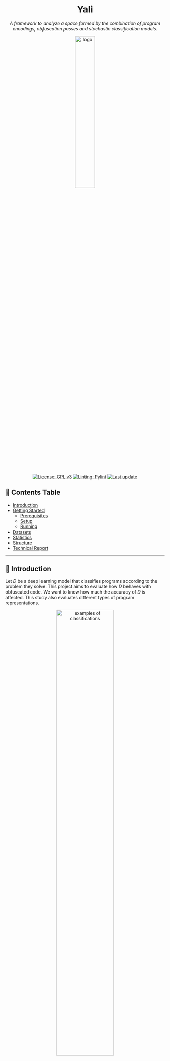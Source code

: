<div align="center">
    <h1> Yali </h1>
    <div style="font-style: italic">
        A framework to analyze a space formed by the combination of program encodings, obfuscation passes and stochastic classification models.
    </div>
</div>

<p align="center">
  <img alt="logo" src="./Docs/yali.png" width="35%" height="auto"/>
</p>

<p align="center">
  <a href="https://github.com/thais-damasio/yali/blob/main/LICENSE"><img src="https://img.shields.io/badge/license-GPL%203.0%20only-green?style=for-the-badge" alt="License: GPL v3"></a>
  <a href="https://github.com/PyCQA/pylint"><img src="https://img.shields.io/badge/linting-pylint-yellowgreen?style=for-the-badge" alt="Linting: Pylint"></a>
  <a href="https://github.com/lac-dcc/yali/commits/main">
    <img src="https://img.shields.io/github/last-commit/lac-dcc/yali/main?style=for-the-badge"
         alt="Last update">
  </a>
</p>


## :pushpin: **Contents Table**

* [Introduction](#introduction)
* [Getting Started](#getting-started)
    * [Prerequisites](#prerequisites)
    * [Setup](#setup)
    * [Running](#running)
* [Datasets](#datasets)
* [Statistics](#statistics)
* [Structure](#structure)
* [Technical Report](#technical-report)



---
<a id="introduction"></a>

## :scroll: **Introduction**

Let _D_ be a deep learning model that classifies programs according to the problem they solve. This project aims to evaluate how _D_ behaves with obfuscated code. We want to know how much the accuracy of _D_ is affected. This study also evaluates different types of program representations.

<p align="center">
<img alt="examples of classifications" src="./Docs/examples.gif" width="60%" height="auto"/>
</p>

> The top of the image above shows the histogram produced by a specific strategy for program *292*. This program belongs to class 11 of the *POJ-104 dataset*. The bottom of the image shows how each model classifies the variations of program *292*.

---
<a id="getting-started"></a>

## :checkered_flag: **Getting Started**
In this section are the steps to reproduce our experiments.


<a id="prerequisites"></a>

### **Prerequisites**
You need to install the following packages to run this project:

* [Docker](https://www.docker.com/get-started/) and [Docker Compose](https://docs.docker.com/compose/install/) to run our experiments
* [Python-3](https://www.python.org/downloads/) to plot the results in the project's Jupyter Notebook
* [Wget](https://www.gnu.org/software/wget/), [Tar](https://www.gnu.org/software/tar/) and [Sed](https://www.gnu.org/software/sed/) to run the initial scripts to configure the repository

<a id="setup"></a>

###  **Setup**

First, you should copy the `.env.example` file and rename it to `.env`.
You can now set environment variables in the `.env` file at the project's root. You can change the following variables:

<table>
    <tbody>
        <tr>
            <th>Variable</th>
            <th>Description</th>
            <th>Value</th>
        </tr>
        <tr>
            <td>REPRESENTATION</td>
            <td>Program embedding that will be used to represent a program. This variable is required.</td>
            <td>
                <ul>
                    <li>histogram</li>
                    <li>histogram_ext</li>
                    <li>ir2vec</li>
                    <li>milepost</li>
                    <li>cfg</li>
                    <li>cfg_compact</li>
                    <li>cdfg</li>
                    <li>cdfg_compact</li>
                    <li>cdfg_plus</li>
                    <li>programl</li>
                </ul>
            </td>
        </tr>
        <tr>
            <td>MODEL</td>
            <td>Selected machine learning model. This variable is required. If REPRESENTATION is equal to `cfg`, `cfg_compact`, `cdfg`, `cdfg_compact`, `cdfg_plus` or `programl`, the model must be `dgcnn` or `gcn`.</td>
            <td>
                <ul>
                    <li>"cnn" (Convolutional Neural Network by <a href="https://dl.acm.org/doi/10.5555/3015812.3016002">Lili Mou et al.</a>)</li>
                    <li>"rf" (Random Forest) </li>
                    <li>"svm" (Support Vector Machine) </li>
                    <li>"knn" (K-Nearest Neighbors) </li>
                    <li>"lr" (Logistic Regression) </li>
                    <li>"mlp" (Multilayer Perceptron) </li>
                    <li>"dgcnn" (Deep Graph CNN) </li>
                </ul>
            </td>
        </tr>
        <tr>
            <td>TRAINDATASET / TESTDATASET</td>
            <td>Dataset that will be used in the training/testing phase. TRAINDATASET is required, but <b>TESTDATASET must be empty if you want to use the same dataset in training and testing phase.</b></td>
            <td>
                <ul>
                    <li>
                        "OJClone" (POJ-104 dataset used by <a href="https://dl.acm.org/doi/10.5555/3015812.3016002">Lili Mou et al.</a>)
                    </li>
                    <li>
                        "BCF" (The OJClone dataset that was obfuscated by the <a href="https://github.com/obfuscator-llvm/obfuscator/wiki/Bogus-Control-Flow">Bogus Control Flow</a> strategy) 
                    </li>
                    <li>
                        "FLA" (The OJClone dataset that was obfuscated by the <a href="https://github.com/obfuscator-llvm/obfuscator/wiki/Control-Flow-Flattening">Control Flow Flattening</a> strategy)
                    </li>
                    <li>
                        "SUB" (The OJClone dataset was obfuscated by the <a href="https://github.com/obfuscator-llvm/obfuscator/wiki/Instructions-Substitution">Instructions Substitution</a> strategy)
                    </li>
                    <li>
                        "OLLVM" (The OJClone dataset that was obfuscated by the <a href="https://github.com/obfuscator-llvm/obfuscator/wiki/Control-Flow-Flattening">Control Flow Flattening</a>, <a href="https://github.com/obfuscator-llvm/obfuscator/wiki/Bogus-Control-Flow">Bogus Control Flow Strategy</a> and <a href="https://github.com/obfuscator-llvm/obfuscator/wiki/Instructions-Substitution">Instructions Substitution</a> strategies, respectively)
                    </li>
                    <li>
                        "MCMC" (The OJClone dataset that was obfuscated by the <a href="https://arxiv.org/pdf/2111.10793.pdf">Markov Chain Monte Carlo</a> strategy)
                    </li>
                    <li>
                        "DRLSG" (The OJClone dataset that was obfuscated by the <a href="https://arxiv.org/pdf/2111.10793.pdf">Deep Reinforcement Learning Sequence Generation</a> strategy)
                    </li>
                    <li>
                        "RS" (The OJClone dataset that was obfuscated by the <a href="https://arxiv.org/pdf/2111.10793.pdf">Random-Search</a> strategy)
                    </li>
                </ul>
            </td>
        </tr>
        <tr>
            <td>OPTLEVELTRAIN / OPTLEVELTEST</td>
            <td>Optimization level applied in the traning/testing dataset. OPTLEVELTRAIN is required, but <b>OPTLEVELTEST must be empty if TESTDATASET is empty.</b></td>
            <td>
                <ul>
                    <li>O0</li>
                    <li>O3</li>
                </ul>
            </td>
        </tr>
        <tr>
            <td>NUMCLASSES</td>
            <td>The number of classes of the dataset. This variable is required.</td>
            <td></td>
        </tr>
        <tr>
            <td>ROUNDS</td>
            <td>The number of rounds to run the model. This variable is required.</td>
            <td></td>
        </tr>
        <tr>
            <td>MEMORYPROF</td>
            <td>Indicates whether a memory profiler will be used. This variable is required.</td>
            <td>
                <ul>
                    <li>yes</li>
                    <li>no</li>
                </ul>
            </td>
        </tr>
        <tr>
            <td>FILTER_HISTOGRAM</td>
            <td>String with a comma separated list of opcodes to consider. Only available if <b>REPRESENTATION=histogram.</b></td>
            <td></td>
        </tr>
    </tbody>
</table>


After that, you need to prepare the environment to run our experiments. Run the following command line:

```bash
$ ./setup.sh
```
> This will download the datasets, build the docker image and create the necessary folders for the project. 


<a id="running"></a>

### **Running**
Now, you can run the following command line:

```bash
$ ./run.sh MODE
```
There are the following values for `MODE`:
* **build**: Builds the docker container based on the modifications in the yali project
* **custom**: Runs the project based on the variables set on `.env` file
* **all**: Runs all experiments available in `MODE`
* **speedup**: Runs the speedup analysis with the benchmark game
* **embeddings**: Runs the embedding analysis
* **resources**: Runs only the resources analysis
* **malware**: Runs the experiment to detect classes of malware
* **game0** Runs the [Game 0](https://doi.org/10.1145/3579990.3580012)
* **game1**: Runs the [Game 1](https://doi.org/10.1145/3579990.3580012)
* **game2**: Runs the [Game 2](https://doi.org/10.1145/3579990.3580012)
* **game3**: Runs the [Game 3](https://doi.org/10.1145/3579990.3580012)
* **discover**: Runs the [Discover Game](https://doi.org/10.1145/3579990.3580012)
* **histogram_ext**: Runs an accuracy analysis with an extended histogram

> This will run the docker container with the configurations in the `.env` file.



---
<a id="statistics"></a>

## :bar_chart: **Statistics**
The `Statistics` folder contains _Jupyter Notebooks_ that plot the data generated by the experiments. Each notebook describes each chart and the steps to develop them. There are the following _notebooks_:

* [**EmbeddingResults**](./Statistics/EmbeddingResults.ipynb): Presents information about the accuracy of the dgcnn and cnn models with different representations
* [**GameResults**](./Statistics/GameResults.ipynb): Presents information about the 4 games proposed in our [work](https://doi.org/10.1145/3579990.3580012).
* [**ResourceResults**](./Statistics/ResourceResults.ipynb): Presents information about resource consumption (memory and time) of each model
* [**StrategiesResults**](./Statistics/StrategiesResults.ipynb): Presents the distance between the histograms of the original programs and the histograms generated by the obfuscators 



---
<a id="datasets"></a>

## :card_file_box: **Datasets**
All datasets used in the experiments are also available at this [link](http://cuda.dcc.ufmg.br/Yali/).

---
<a id="structure"></a>

## :card_index_dividers: **Structure**
The repository has the following organization:

```bash
|-- Classification: "scripts for the classification process"
|-- Compilation: "Scripts for the compilation process"
|-- Docs: "Repository documentation"
|-- Entrypoint: "Container setup"
|-- Extraction: "Script to extract a program representation and convert CSV to Numpy"
|-- HistogramPass: "LLVM pass to get the histograms"
|-- MalwareDataset: "Malware dataset to support experiments in the project"
|-- Representations: "Scripts to extract different program representations"
|-- Statistics: "Jupyter notebooks"
    |-- Experiments: "Extra experiments using the yali infrastructure (each one of them has its own ReadME)"
    |-- Utils: "Python scripts to support the `Experiments` folder and the Jupyter Notebooks"
|-- Volume: "Volume of the container"
    |-- Csv: "CSVs with the histograms"
    |-- Embeddings: "Different representations of programs in the Source folder"
    |-- Histograms: "histograms in the Numpy format"
    |-- Irs: "LLVM IRs of the programs"
    |-- Results: "Results of the training/testing phase"
    |-- Source: "Source code of the programs"
```


---
<a id="technical-report"></a>

## :closed_book: **Technical Report**

This framework is used in the following published papers:

- [*A Game-Based Framework to Compare Program Classifiers and Evaders*](https://doi.org/10.1145/3579990.3580012). To cite it:
```latex
@inproceedings{damasio23,
    author = {Dam\'{a}sio, Tha\'{\i}s and Canesche, Michael and Pacheco, Vin\'{\i}cius and Botacin, Marcus and Faustino da Silva, Anderson and Quint\~{a}o Pereira, Fernando M.},
    title = {A Game-Based Framework to Compare Program Classifiers and Evaders},
    year = {2023},
    publisher = {Association for Computing Machinery},
    address = {New York, NY, USA},
    url = {https://doi.org/10.1145/3579990.3580012},
    doi = {10.1145/3579990.3580012},
    booktitle = {Proceedings of the 21st ACM/IEEE International Symposium on Code Generation and Optimization},
    pages = {108–121},
    numpages = {14},
    keywords = {algorithm classification, obfuscation},
    location = {Montr\'{e}al, QC, Canada},
    series = {CGO 2023}
}
```
- [*Impacto de Ofuscadores e Otimizadores de Código na Acurácia de Classificadores de Programa*](https://doi.org/10.1145/3561320.3561322). To cite it:

```latex
@inproceedings{damasio22,
    author = {Dam\'{a}sio, Tha\'{\i}s and Canesche, Michael and Pacheco, Vin\'{\i}cius and Faustino, Anderson and Quintao Pereira, Fernando Magno},
    title = {Impacto de Ofuscadores e Otimizadores de C\'{o}Digo Na Acur\'{a}Cia de Classificadores de Programas},
    year = {2022},
    publisher = {Association for Computing Machinery},
    address = {New York, NY, USA},
    url = {https://doi.org/10.1145/3561320.3561322},
    doi = {10.1145/3561320.3561322},
    booktitle = {Proceedings of the XXVI Brazilian Symposium on Programming Languages},
    pages = {68–75},
    numpages = {8},
    keywords = {neural network, compiler optimizations, obfuscation},
    location = {Virtual Event, Brazil},
    series = {SBLP '22}
}
```

